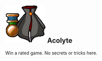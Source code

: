 ## ![Acolyte_Icon](https://raw.githubusercontent.com/1IlIl/wikidata/main/achievement_icons/Acolyte.png) Acolyte





Win a rated game. No secrets or tricks here.

